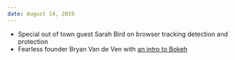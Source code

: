 ```yaml
---
date: August 14, 2019
---
```

 * Special out of town guest Sarah Bird on browser tracking detection and protection</li>
 * Fearless founder Bryan Van de Ven with [an intro to Bokeh](https://github.com/pydatapdx/meetups/blob/master/2019-08-14/PyData%20PDX%20Bokeh.pdf)
        